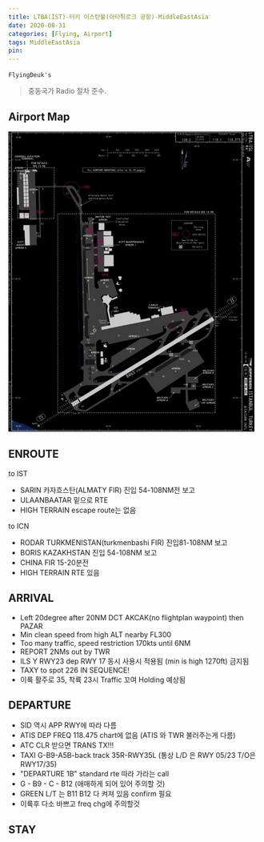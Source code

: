 ```yaml
---
title: LTBA(IST)-터키 이스탄불(아타튀르크 공항)-MiddleEastAsia
date: 2020-08-31
categories: [Flying, Airport]
tags: MiddleEastAsia
pin:
---
```

`FlyingDeuk's`
>중동국가 Radio 절차 준수.


## Airport Map
![ist](/img/flying/airport/ist_ap.jpg)

## ENROUTE
to IST
- SARIN 카자흐스탄(ALMATY FIR) 진입 54-108NM전 보고<br>
- ULAANBAATAR 밑으로 RTE <br>
- HIGH TERRAIN escape route는 없음<br>

to ICN
- RODAR TURKMENISTAN(turkmenbashi FIR) 진입81-108NM 보고<br>
- BORIS KAZAKHSTAN  진입 54-108NM 보고<br>
- CHINA FIR 15-20분전<br>
- HIGH TERRAIN RTE 있음<br>


## ARRIVAL
- Left 20degree after 20NM DCT AKCAK(no flightplan waypoint) then PAZAR
- Min clean speed from high ALT nearby FL300
- Too many traffic, speed restriction 170kts until 6NM
- REPORT 2NMs out by TWR
- ILS Y RWY23 dep RWY 17 동시 사용시 적용됨 (min is high 1270ft) 금지됨
- TAXY to spot 226 IN SEQUENCE!
- 이륙 활주로 35, 착륙 23시 Traffic 꼬여 Holding 예상됨


## DEPARTURE
- SID 역시 APP RWY에 따라 다름
- ATIS DEP FREQ 118.475 chart에 없음 (ATIS 와 TWR 불러주는게 다름)
- ATC CLR 받으면 TRANS TX!!!
- TAXI G-B9-A5B-back track 35R-RWY35L (통상 L/D 은 RWY 05/23 T/O은 RWY17/35)
- "DEPARTURE 1B" standard rte 따라 가라는 call
- G - B9 - C - B12 (애매하게 되어 있어 주의할 것)
- GREEN L/T 는 B11 B12 다 켜져 있음 confirm 필요
- 이륙후 다소 바쁘고 freq chg에 주의할것


## STAY
